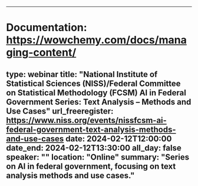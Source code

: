 
---
# Documentation: https://wowchemy.com/docs/managing-content/
type: webinar
title: "National Institute of Statistical Sciences (NISS)/Federal Committee on Statistical Methodology (FCSM) AI in Federal Government Series: Text Analysis – Methods and Use Cases"
url_freeregister: https://www.niss.org/events/nissfcsm-ai-federal-government-text-analysis-methods-and-use-cases
date: 2024-02-12T12:00:00
date_end: 2024-02-12T13:30:00
all_day: false
speaker: ""
location: "Online"
summary: "Series on AI in federal government, focusing on text analysis methods and use cases."
---
